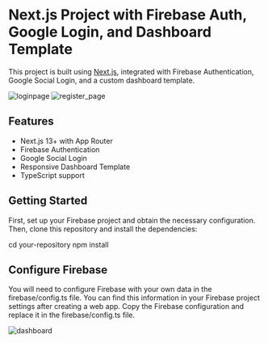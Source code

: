 # Next.js Project with Firebase Auth, Google Login, and Dashboard Template

This project is built using [Next.js](https://nextjs.org), integrated with Firebase Authentication, Google Social Login, and a custom dashboard template.

![loginpage](https://github.com/user-attachments/assets/df377ee1-9153-4c2f-a384-245ba12f7078)
![register_page](https://github.com/user-attachments/assets/a31f34ff-5d00-4718-b3c3-02519a105cab)

## Features

- Next.js 13+ with App Router
- Firebase Authentication
- Google Social Login
- Responsive Dashboard Template
- TypeScript support

## Getting Started

First, set up your Firebase project and obtain the necessary configuration. Then, clone this repository and install the dependencies:

cd your-repository
npm install

## Configure Firebase
You will need to configure Firebase with your own data in the firebase/config.ts file. You can find this information in your Firebase project settings after creating a web app. Copy the Firebase configuration and replace it in the firebase/config.ts file.

![dashboard](https://github.com/user-attachments/assets/e2f7401b-2b62-45be-aee9-335cf56c3538)
